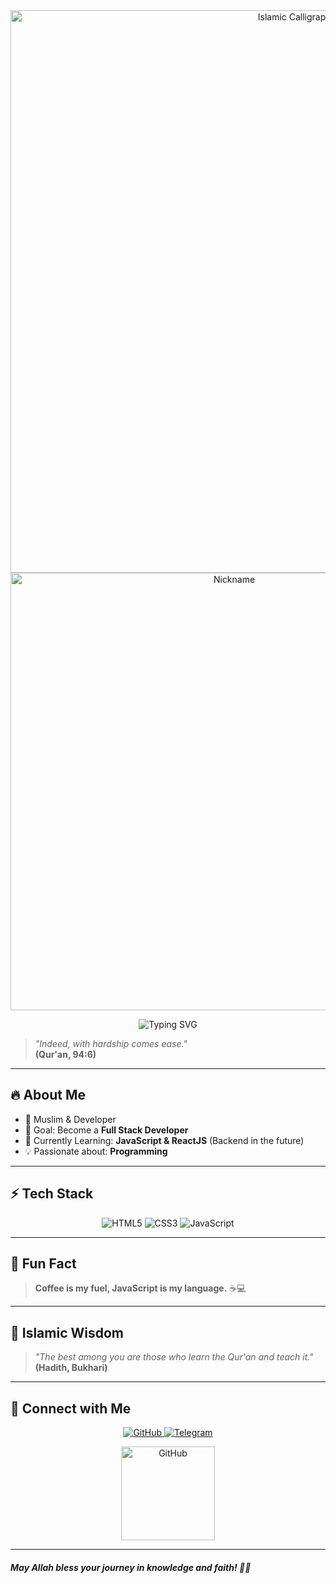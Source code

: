 <div align="center">
  <img src="https://raw.githubusercontent.com/abubakrmuminov/assalam/refs/heads/main/animation.svg" alt="Islamic Calligraphy" width="900">
</div>




<div align="center"> 
  <img  src="https://raw.githubusercontent.com/abubakrmuminov/assalam/refs/heads/main/name.svg" alt="Nickname" width="700">
  
</div> 


<div align="center"> 
 <p align="center">
   <img src="https://readme-typing-svg.herokuapp.com?font=Fira+Code&size=22&pause=1000&color=FFD700&width=600&lines=%F0%9F%8C%99+Assalamu+Alaikum!+I'm+Muminov+Abubakr+%F0%9F%8C%99" alt="Typing SVG" />
</p>
</div> 

> _"Indeed, with hardship comes ease."_  
> **(Qur'an, 94:6)**

---

## 🔥 About Me
- 🕌 Muslim & Developer
- 🎯 Goal: Become a **Full Stack Developer**
- 📖 Currently Learning: **JavaScript & ReactJS** (Backend in the future)
- 💡 Passionate about: **Programming**

---

## ⚡ Tech Stack
<p align="center">
  <img src="https://img.shields.io/badge/HTML5-%23E34F26.svg?style=for-the-badge&logo=html5&logoColor=white" alt="HTML5" />
  <img src="https://img.shields.io/badge/CSS3-%231572B6.svg?style=for-the-badge&logo=css3&logoColor=white" alt="CSS3" />
  <img src="https://img.shields.io/badge/JavaScript-%23F7DF1E.svg?style=for-the-badge&logo=javascript&logoColor=black" alt="JavaScript" />
</p>

---

## 🎉 Fun Fact
> **Coffee is my fuel, JavaScript is my language.** ☕💻

---

## 🕌 Islamic Wisdom
> _"The best among you are those who learn the Qur'an and teach it."_  
> **(Hadith, Bukhari)**

---

## 🌙 Connect with Me
<p align="center">
  <!-- GitHub -->
  <a href="https://github.com/abubakrmuminov">
    <img src="https://img.shields.io/badge/GitHub-%2312100E.svg?style=for-the-badge&logo=github&logoColor=white" 
         alt="GitHub" id="github-icon" />
  </a>
  
  <!-- Telegram -->
  <a href="https://t.me/abubakr_ai">
    <img src="https://img.shields.io/badge/Telegram-%2326A5E4.svg?style=for-the-badge&logo=telegram&logoColor=white" 
         alt="Telegram" id="telegram-icon" />
  </a>
</p>

<!-- Анимация -->
<p align="center">
  <!-- GitHub -->
  <a href="https://github.com/abubakrmuminov">
    <img src="https://raw.githubusercontent.com/abubakrmuminov/assalam/main/github-bounce.svg" alt="GitHub" width="150">
  </a>
  
  <!-- Telegram -->
  <a href="https://t.me/abubakr_ai">
  
  </a>
</p>


---

#### _May Allah bless your journey in knowledge and faith! 🤲✨_


